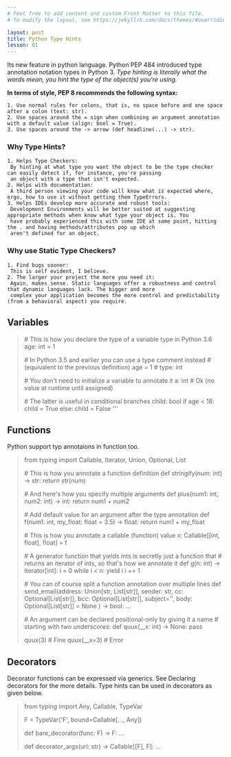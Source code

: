 ```yaml
---
# Feel free to add content and custom Front Matter to this file.
# To modify the layout, see https://jekyllrb.com/docs/themes/#overriding-theme-defaults

layout: post
title: Python Type Hints
lesson: 01
---
```

Its new feature in python language. 
Python PEP 484 introduced type annotation notation types in Python 3.
*Type hinting is literally what the words mean, you hint the type of the object(s) you're using.*

**In terms of style, PEP 8 recommends the following syntax:**

	1. Use normal rules for colons, that is, no space before and one space after a colon (text: str).
	2. Use spaces around the = sign when combining an argument annotation with a default value (align: bool = True).
	3. Use spaces around the -> arrow (def headline(...) -> str).

### Why Type Hints?
	1. Helps Type Checkers: 
	 By hinting at what type you want the object to be the type checker can easily detect if, for instance, you're passing
	 an object with a type that isn't expected.
	2. Helps with documentation: 
	 A third person viewing your code will know what is expected where, ergo, how to use it without getting them TypeErrors.
	3. Helps IDEs develop more accurate and robust tools: 
	 Development Environments will be better suited at suggesting appropriate methods when know what type your object is. You
	 have probably experienced this with some IDE at some point, hitting the . and having methods/attributes pop up which 
	 aren't defined for an object.

### Why use Static Type Checkers?
	1. Find bugs sooner: 
	 This is self evident, I believe.
	2. The larger your project the more you need it: 
	 Again, makes sense. Static languages offer a robustness and control that dynamic languages lack. The bigger and more 
	 complex your application becomes the more control and predictability (from a behavioral aspect) you require.

## Variables
> \# This is how you declare the type of a variable type in Python 3.6
> age: int = 1
> 
> \# In Python 3.5 and earlier you can use a type comment instead
> \# (equivalent to the previous definition)
> age = 1  # type: int
> 
> \# You don't need to initialize a variable to annotate it
> a: int  # Ok (no value at runtime until assigned)
> 
> \# The latter is useful in conditional branches
> child: bool
> if age < 18:
>     child = True
> else:
>     child = False
> '''

## Functions
Python support typ annotaions in function too.
> 
> from typing import Callable, Iterator, Union, Optional, List
> 
> \# This is how you annotate a function definition
> def stringify(num: int) -> str:
>     return str(num)
> 
> \# And here's how you specify multiple arguments
> def plus(num1: int, num2: int) -> int:
>     return num1 + num2
> 
> \# Add default value for an argument after the type annotation
> def f(num1: int, my_float: float = 3.5) -> float:
>     return num1 + my_float
> 
> \# This is how you annotate a callable (function) value
> x: Callable[[int, float], float] = f
> 
> \# A generator function that yields ints is secretly just a function that
> \# returns an iterator of ints, so that's how we annotate it
> def g(n: int) -> Iterator[int]:
>     i = 0
>     while i < n:
>         yield i
>         i += 1
> 
> \# You can of course split a function annotation over multiple lines
> def send_email(address: Union[str, List[str]],
>                sender: str,
>                cc: Optional[List[str]],
>                bcc: Optional[List[str]],
>                subject='',
>                body: Optional[List[str]] = None
>                ) -> bool:
>     ...
> 
> \# An argument can be declared positional-only by giving it a name
> \# starting with two underscores:
> def quux(__x: int) -> None:
>     pass
> 
> quux(3)  # Fine
> quux(__x=3)  # Error

## Decorators
Decorator functions can be expressed via generics. See Declaring decorators for the more details.
Type hints can be used in decorators as given below.
> from typing import Any, Callable, TypeVar
> 
> F = TypeVar('F', bound=Callable[..., Any])
> 
> def bare_decorator(func: F) -> F:
>     ...
> 
> def decorator_args(url: str) -> Callable[[F], F]:
>     ...

